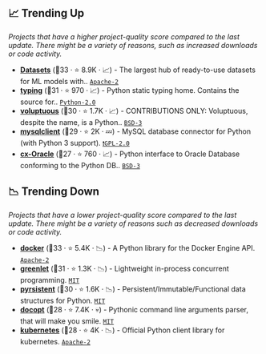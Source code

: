 ## 📈 Trending Up

_Projects that have a higher project-quality score compared to the last update. There might be a variety of reasons, such as increased downloads or code activity._

- <b><a href="https://github.com/huggingface/datasets">Datasets</a></b> (🥇33 ·  ⭐ 8.9K · 📈) - The largest hub of ready-to-use datasets for ML models with.. <code><a href="http://bit.ly/3nYMfla">Apache-2</a></code>
- <b><a href="https://github.com/python/typing">typing</a></b> (🥈31 ·  ⭐ 970 · 📈) - Python static typing home. Contains the source for.. <code><a href="http://bit.ly/35wkF7y">Python-2.0</a></code>
- <b><a href="https://github.com/alecthomas/voluptuous">voluptuous</a></b> (🥈30 ·  ⭐ 1.7K · 📈) - CONTRIBUTIONS ONLY: Voluptuous, despite the name, is a Python.. <code><a href="http://bit.ly/3aKzpTv">BSD-3</a></code>
- <b><a href="https://github.com/PyMySQL/mysqlclient">mysqlclient</a></b> (🥈29 ·  ⭐ 2K · 💤) - MySQL database connector for Python (with Python 3 support). <code><a href="http://bit.ly/2KucAZR">❗️GPL-2.0</a></code>
- <b><a href="https://github.com/oracle/python-cx_Oracle">cx-Oracle</a></b> (🥉27 ·  ⭐ 760 · 📈) - Python interface to Oracle Database conforming to the Python DB.. <code><a href="http://bit.ly/3aKzpTv">BSD-3</a></code>

## 📉 Trending Down

_Projects that have a lower project-quality score compared to the last update. There might be a variety of reasons such as decreased downloads or code activity._

- <b><a href="https://github.com/docker/docker-py">docker</a></b> (🥈33 ·  ⭐ 5.4K · 📉) - A Python library for the Docker Engine API. <code><a href="http://bit.ly/3nYMfla">Apache-2</a></code>
- <b><a href="https://github.com/python-greenlet/greenlet">greenlet</a></b> (🥈31 ·  ⭐ 1.3K · 📉) - Lightweight in-process concurrent programming. <code><a href="http://bit.ly/34MBwT8">MIT</a></code>
- <b><a href="https://github.com/tobgu/pyrsistent">pyrsistent</a></b> (🥇30 ·  ⭐ 1.6K · 📉) - Persistent/Immutable/Functional data structures for Python. <code><a href="http://bit.ly/34MBwT8">MIT</a></code>
- <b><a href="https://github.com/docopt/docopt">docopt</a></b> (🥉28 ·  ⭐ 7.4K · 💀) - Pythonic command line arguments parser, that will make you smile. <code><a href="http://bit.ly/34MBwT8">MIT</a></code>
- <b><a href="https://github.com/kubernetes-client/python">kubernetes</a></b> (🥉28 ·  ⭐ 4K · 📉) - Official Python client library for kubernetes. <code><a href="http://bit.ly/3nYMfla">Apache-2</a></code>

